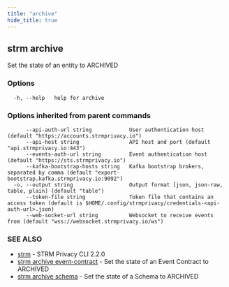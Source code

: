 ```yaml
---
title: "archive"
hide_title: true
---
```

## strm archive

Set the state of an entity to ARCHIVED

### Options

```
  -h, --help   help for archive
```

### Options inherited from parent commands

```
      --api-auth-url string            User authentication host (default "https://accounts.strmprivacy.io")
      --api-host string                API host and port (default "api.strmprivacy.io:443")
      --events-auth-url string         Event authentication host (default "https://sts.strmprivacy.io")
      --kafka-bootstrap-hosts string   Kafka bootstrap brokers, separated by comma (default "export-bootstrap.kafka.strmprivacy.io:9092")
  -o, --output string                  Output format [json, json-raw, table, plain] (default "table")
      --token-file string              Token file that contains an access token (default is $HOME/.config/strmprivacy/credentials-<api-auth-url>.json)
      --web-socket-url string          Websocket to receive events from (default "wss://websocket.strmprivacy.io/ws")
```

### SEE ALSO

* [strm](/cli-reference/strm/index.md)	 - STRM Privacy CLI 2.2.0
* [strm archive event-contract](/cli-reference/strm/archive/event-contract.md)	 - Set the state of an Event Contract to ARCHIVED
* [strm archive schema](/cli-reference/strm/archive/schema.md)	 - Set the state of a Schema to ARCHIVED

